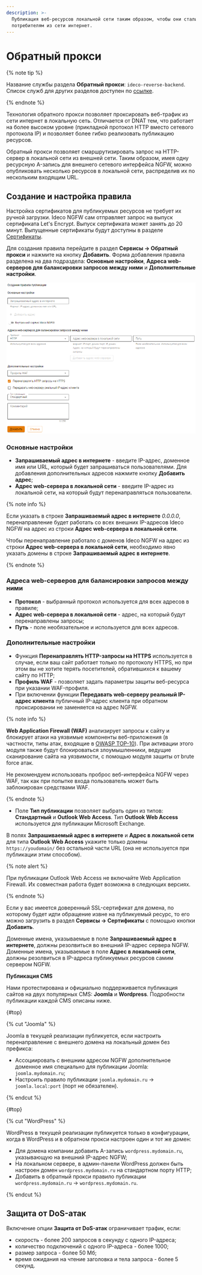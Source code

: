 ```yaml
---
description: >-
  Публикация веб-ресурсов локальной сети таким образом, чтобы они стали доступны
  потребителям из сети интернет.
---
```


# Обратный прокси

{% note tip %}

Название службы раздела **Обратный прокси**: `ideco-reverse-backend`. \
Список служб для других разделов доступен по [ссылке](../../../ngfw/settings/server-management/terminal/README.md).

{% endnote %}

Технология обратного прокси позволяет проксировать веб-трафик из сети интернет в локальную сеть. Отличается от DNAT тем, что работает на более высоком уровне (прикладной протокол HTTP вместо сетевого протокола IP) и позволяет более гибко реализовать публикацию ресурсов. 

Обратный прокси позволяет смаршрутизировать запрос на HTTP-сервер в локальной сети из внешней сети. Таким образом, имея одну ресурсную A-запись для внешнего сетевого интерфейса NGFW, можно опубликовать несколько ресурсов в локальной сети, распределив их по нескольким входящим URL. 

## Создание и настройка правила

Настройка сертификатов для публикуемых ресурсов не требует их ручной загрузки. Ideco NGFW сам отправляет запрос на выпуск сертификата Let's Encrypt. Выпуск сертификата может занять до 20 минут. Выпущенные сертификаты будут доступны в разделе [Сертификаты](certificates/).

Для создания правила перейдите в раздел **Сервисы -> Обратный прокси** и нажмите на кнопку **Добавить**. Форма добавления правила разделена на два подраздела: **Основные настройки**, **Адреса web-серверов для балансировки запросов между ними** и **Дополнительные настройки**.

![](../../../_images/reverse-proxy10.png)

### Основные настройки

* **Запрашиваемый адрес в интернете** - введите IP-адрес, доменное имя или URL, который будет запрашиваться пользователями. Для добавления дополнительных адресов нажмите кнопку **Добавить адрес**;
* **Адрес web-сервера в локальной сети** - введите IP-адрес из локальной сети, на который будут перенаправляться пользователи.

{% note info %}

Если указать в строке **Запрашиваемый адрес в интернете** *0.0.0.0*, перенаправление будет работать со всех внешних IP-адресов Ideco NGFW на адрес из строки **Адрес web-сервера в локальной сети**.

Чтобы перенаправление работало с доменов Ideco NGFW на адрес из строки **Адрес web-сервера в локальной сети**, необходимо явно указать домены в строке **Запрашиваемый адрес в интернете**.

{% endnote %}

### Адреса web-серверов для балансировки запросов между ними

* **Протокол** - выбранный протокол используется для всех адресов в правиле;
* **Адрес web-сервера в локальной сети** - адрес, на который будут перенаправлены запросы;
* **Путь** - поле необязательное и используется для всех адресов.

### Дополнительные настройки

* Функция **Перенаправлять HTTP-запросы на HTTPS** используется в случае, если ваш сайт работает только по протоколу HTTPS, но при этом вы не хотите терять посетителей, обратившихся к вашему сайту по HTTP;
* **Профиль WAF** -  позволяет задать параметры защиты веб-ресурса при указании WAF-профиля.
* При включении функции **Передавать web-серверу реальный IP-адрес клиента** публичный IP-адрес клиента при обратном проксировании не заменяется на адрес NGFW.
  
{% note info %}

**Web Application Firewall (WAF)** анализирует запросы к сайту и блокирует атаки на уязвимые компоненты веб-приложения (в частности, типы атак, входящие в [OWASP TOP-10](https://owasp.org/www-project-top-ten/)). При активации этого модуля также будут блокироваться злоумышленники, ведущие сканирование сайта на уязвимости, с помощью модуля защиты от brute force атак.

Не рекомендуем использовать проброс веб-интерфейса NGFW через WAF, так как при попытке входа пользователь может быть заблокирован средствами WAF.

{% endnote %} 

* Поле **Тип публикации** позволяет выбрать один из типов: **Стандартный** и **Outlook Web Access**. Тип **Outlook Web Access** используется для публикации Microsoft Exchange.

В полях **Запрашиваемый адрес в интернете** и **Адрес в локальной сети** для типа **Outlook Web Access** укажите только домены `https://youdomain/` без остальной части URL (она не используется при публикации этим способом).

{% note alert %}

При публикации Outlook Web Access не включайте Web Application Firewall. Их совместная работа будет возможна в следующих версиях.

{% endnote %}

Если у вас имеется доверенный SSL-сертификат для домена, по которому будет идти обращение извне на публикуемый ресурс, то его можно загрузить в раздел **Сервисы -> Сертификаты** с помощью кнопки **Добавить**.

Доменные имена, указываемые в поле **Запрашиваемый адрес в интернете**, должны резолвиться во внешний IP-адрес сервера NGFW. Доменные имена, указываемые в поле **Адрес в локальной сети**, должны резолвиться в IP-адреса публикуемых ресурсов самим сервером NGFW.

**Публикация CMS**

Нами протестирована и официально поддерживается публикация сайтов на двух популярных CMS: **Joomla** и **Wordpress**. Подробности публикации каждой CMS описаны ниже.

{#top}

{% cut "Joomla" %}

Joomla в текущей реализации публикуется, если настроить перенаправление с внешнего домена на локальный домен без префикса:

* Ассоциировать с внешним адресом NGFW дополнительное доменное имя специально для публикации Joomla: `joomla.mydomain.ru`;
* Настроить правило публикации `joomla.mydomain.ru` -> `joomla.local:port` (порт не обязателен).

{% endcut %}

{#top}

{% cut "WordPress" %}

WordPress в текущей реализации публикуется только в конфигурации, когда в WordPress и в обратном прокси настроен один и тот же домен:

* Для домена компании добавить A-запись `wordpress.mydomain.ru`, указывающую на внешний IP-адрес NGFW;
* На локальном сервере, в админ-панели WordPress должен быть настроен домен `wordpress.mydomain.ru` на стандартном порту HTTP;
* Добавить в обратный прокси правило публикации `wordpress.mydomain.ru` -> `wordpress.mydomain.ru`.

{% endcut %}

## Защита от DoS-атак

Включение опции **Защита от DoS-атак** ограничивает трафик, если:
* скорость - более 200 запросов в секунду с одного IP-адреса;
* количество подключений с одного IP-адреса - более 1000;
* размер запроса - более 50 Мб;
* время ожидания на чтение заголовка и тела запроса - более 5 секунд.
